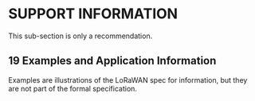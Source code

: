# SUPPORT INFORMATION

This sub-section is only a recommendation.


## 19 Examples and Application Information

Examples are illustrations of the LoRaWAN spec for information, but they are not part of the formal specification.

